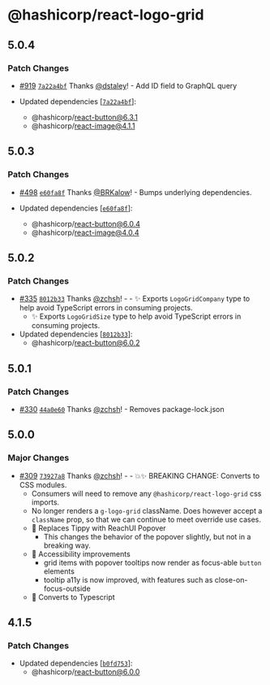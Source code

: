 # @hashicorp/react-logo-grid

## 5.0.4

### Patch Changes

- [#919](https://github.com/hashicorp/react-components/pull/919) [`7a22a4bf`](https://github.com/hashicorp/react-components/commit/7a22a4bf417f11adbe3daada16dc2878d07e928c) Thanks [@dstaley](https://github.com/dstaley)! - Add ID field to GraphQL query

- Updated dependencies [[`7a22a4bf`](https://github.com/hashicorp/react-components/commit/7a22a4bf417f11adbe3daada16dc2878d07e928c)]:
  - @hashicorp/react-button@6.3.1
  - @hashicorp/react-image@4.1.1

## 5.0.3

### Patch Changes

- [#498](https://github.com/hashicorp/react-components/pull/498) [`e60fa8f`](https://github.com/hashicorp/react-components/commit/e60fa8f437a98f97f6c0ed396f194192cf5e376e) Thanks [@BRKalow](https://github.com/BRKalow)! - Bumps underlying dependencies.

- Updated dependencies [[`e60fa8f`](https://github.com/hashicorp/react-components/commit/e60fa8f437a98f97f6c0ed396f194192cf5e376e)]:
  - @hashicorp/react-button@6.0.4
  - @hashicorp/react-image@4.0.4

## 5.0.2

### Patch Changes

- [#335](https://github.com/hashicorp/react-components/pull/335) [`8012b33`](https://github.com/hashicorp/react-components/commit/8012b33fa39d62b3227b3ad00e4e0cab683ffead) Thanks [@zchsh](https://github.com/zchsh)! - - ✨ Exports `LogoGridCompany` type to help avoid TypeScript errors in consuming projects.
  - ✨ Exports `LogoGridSize` type to help avoid TypeScript errors in consuming projects.
- Updated dependencies [[`8012b33`](https://github.com/hashicorp/react-components/commit/8012b33fa39d62b3227b3ad00e4e0cab683ffead)]:
  - @hashicorp/react-button@6.0.2

## 5.0.1

### Patch Changes

- [#330](https://github.com/hashicorp/react-components/pull/330) [`44a0e60`](https://github.com/hashicorp/react-components/commit/44a0e60b577a36978275ef1b0efa0e351a9802c6) Thanks [@zchsh](https://github.com/zchsh)! - Removes package-lock.json

## 5.0.0

### Major Changes

- [#309](https://github.com/hashicorp/react-components/pull/309) [`73927a8`](https://github.com/hashicorp/react-components/commit/73927a83a3d76138ca55b84096936aafa96e0d29) Thanks [@zchsh](https://github.com/zchsh)! - - 💥✨ BREAKING CHANGE: Converts to CSS modules.
  - Consumers will need to remove any `@hashicorp/react-logo-grid` css imports.
  - No longer renders a `g-logo-grid` className. Does however accept a `className` prop, so that we can continue to meet override use cases.
  - 🔨 Replaces Tippy with ReachUI Popover
    - This changes the behavior of the popover slightly, but not in a breaking way.
  - 🔨 Accessibility improvements
    - grid items with popover tooltips now render as focus-able `button` elements
    - tooltip a11y is now improved, with features such as close-on-focus-outside
  - 🔨 Converts to Typescript

## 4.1.5

### Patch Changes

- Updated dependencies [[`b0fd753`](https://github.com/hashicorp/react-components/commit/b0fd753d7f9e5c4649424139712d4d2c5ec5ffd9)]:
  - @hashicorp/react-button@6.0.0
